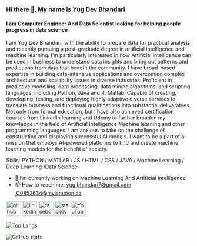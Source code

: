 ### Hi there 👋, My name is Yug Dev Bhandari
#### I am Computer Engineer And Data Scientist looking for helping people progress in data science 
I am Yug Dev Bhandari, with the ability to prepare data for practical analysis and recently pursuing a post-graduate degree in artificial intelligence and machine learning. I’m particularly interested in how Artificial intelligence can be used in business to understand data insights and bring out patterns and predictions from data that benefit the community.
I have broad-based expertise in building data-intensive applications and overcoming complex architectural and scalability issues in diverse industries. Proficient in predictive modelling, data processing, data mining algorithms, and scripting languages, including Python, Java and R, Matlab. Capable of creating, developing, testing, and deploying highly adaptive diverse services to translate business and functional qualifications into substantial deliverables.
Not only from formal education, but I have also achieved certification courses from LinkedIn learning and Udemy to further broaden my knowledge in the field of Artificial Intelligence Machine learning and other programming languages. 
I am anxious to take on the challenge of constructing and displaying successful AI models. I want to be a part of a mission that employs AI-powered platforms to find and create machine learning models for the benefit of society.

Skills: PYTHON / MATLAB / JS / HTML / CSS / JAVA / Machine Learning / Deep Learning /Data Science

- 🔭 I’m currently working on Machine Learning And Artificial Intelligence 
- 📫 How to reach me: yug.bhandari7@gmail.com ,C0852634@mylambton.ca


[<img src='https://cdn.jsdelivr.net/npm/simple-icons@3.0.1/icons/github.svg' alt='github' height='40'>](https://github.com/theyug7)  [<img src='https://cdn.jsdelivr.net/npm/simple-icons@3.0.1/icons/linkedin.svg' alt='linkedin' height='40'>](https://www.linkedin.com/in/yugdevbhandari/)  [<img src='https://cdn.jsdelivr.net/npm/simple-icons@3.0.1/icons/facebook.svg' alt='facebook' height='40'>](https://www.facebook.com/trueheartprince)  [<img src='https://cdn.jsdelivr.net/npm/simple-icons@3.0.1/icons/stackoverflow.svg' alt='stackoverflow' height='40'>](https://stackoverflow.com/users/yug-bhandari)  [<img src='https://cdn.jsdelivr.net/npm/simple-icons@3.0.1/icons/youtube.svg' alt='YouTube' height='40'>](https://www.youtube.com/channel/UCIZLmWNSxxgrkbW_L4NJu_g)  

[![Top Langs](https://github-readme-stats.vercel.app/api/top-langs/?username=theyug7)](https://github.com/anuraghazra/github-readme-stats)

![GitHub stats](https://github-readme-stats.vercel.app/api?username=theyug7&show_icons=true)  



